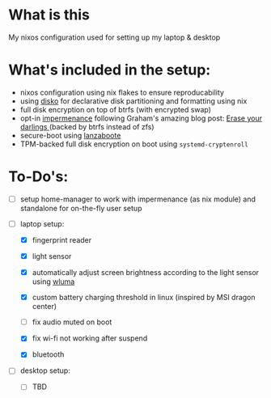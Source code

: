 
# What is this

My nixos configuration used for setting up my laptop & desktop

# What's included in the setup:

* nixos configuration using nix flakes to ensure reproducability
* using [disko](https://github.com/nix-community/disko "disko") for declarative disk partitioning and formatting using nix 
* full disk encryption on top of btrfs (with encrypted swap)
* opt-in [impermenance](https://github.com/nix-community/impermanence "impermenance") following Graham's amazing blog post: [Erase your darlings ](https://grahamc.com/blog/erase-your-darlings/ "Erase your darlings ") (backed by btrfs instead of zfs)
* secure-boot using [lanzaboote](https://github.com/nix-community/lanzaboote "lanzaboote")
* TPM-backed full disk encryption on boot using `systemd-cryptenroll`

# To-Do's:
- [ ] setup home-manager to work with impermenance (as nix module) and standalone for on-the-fly user setup


- [ ] laptop setup:
    - [x] fingerprint reader
    - [x] light sensor
	- [x] automatically adjust screen brightness according to the light sensor using [wluma](https://github.com/maximbaz/wluma "wluma")
	- [x] custom battery charging threshold in linux (inspired by MSI dragon center)
	- [ ] fix audio muted on boot
	- [x] fix wi-fi not working after suspend
    - [x] bluetooth
	
	
- [ ] desktop setup:
	- [ ] TBD
 
